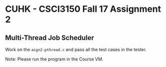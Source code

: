 # CUHK - CSCI3150 Fall 17 Assignment 2

## Multi-Thread Job Scheduler

Work on the `asgn2-pthread.c` and pass all the test cases in the tester.

Note: Please run the program in the Course VM.
